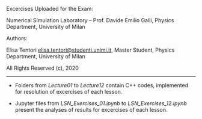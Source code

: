 Excercises Uploaded for the Exam:

Numerical Simulation Laboratory – Prof. Davide Emilio Galli, Physics Department, University of Milan 

Authors:

Elisa Tentori <elisa.tentori@studenti.unimi.it>, Master Student, Physics Department, University of Milan

All Rights Reserved (c), 2020



_________________________


- Folders from _Lecture01_ to _Lecture12_ contain C++ codes, implemented for resolution of excercises of each lesson.

- Jupyter files from _LSN_Exercises_01.ipynb_ to _LSN_Exercises_12.ipynb_ present the analyses of results for excercises of each lesson.
